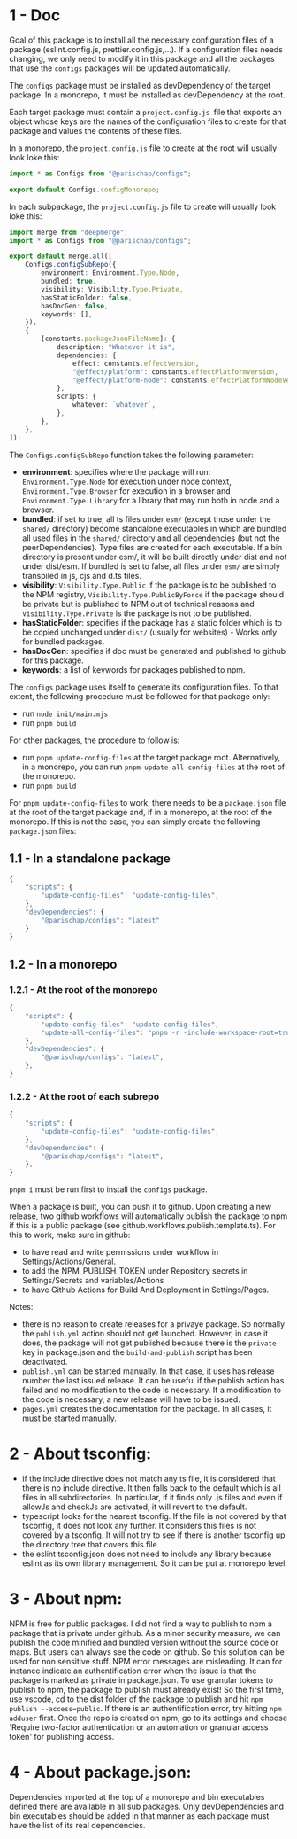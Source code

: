 # 1 - Doc

Goal of this package is to install all the necessary configuration files of a package (eslint.config.js, prettier.config.js,...). If a configuration files needs changing, we only need to modify it in this package and all the packages that use the `configs` packages will be updated automatically.

The `configs` package must be installed as devDependency of the target package. In a monorepo, it must be installed as devDependency at the root.

Each target package must contain a `project.config.js `file that exports an object whose keys are the names of the configuration files to create for that package and values the contents of these files.

In a monorepo, the `project.config.js` file to create at the root will usually look loke this:

```ts
import * as Configs from "@parischap/configs";

export default Configs.configMonorepo;
```

In each subpackage, the `project.config.js` file to create will usually look loke this:

```ts
import merge from "deepmerge";
import * as Configs from "@parischap/configs";

export default merge.all([
	Configs.configSubRepo({
		environment: Environment.Type.Node,
		bundled: true,
		visibility: Visibility.Type.Private,
		hasStaticFolder: false,
		hasDocGen: false,
		keywords: [],
	}),
	{
		[constants.packageJsonFileName]: {
			description: "Whatever it is",
			dependencies: {
				effect: constants.effectVersion,
				"@effect/platform": constants.effectPlatformVersion,
				"@effect/platform-node": constants.effectPlatformNodeVersion,
			},
			scripts: {
				whatever: `whatever`,
			},
		},
	},
]);
```

The `Configs.configSubRepo` function takes the following parameter:

- **environment**: specifies where the package will run: `Environment.Type.Node` for execution under node context, `Environment.Type.Browser` for execution in a browser and `Environment.Type.Library` for a library that may run both in node and a browser.
- **bundled**: if set to true, all ts files under `esm/` (except those under the `shared/` directory) become standalone executables in which are bundled all used files in the `shared/` directory and all dependencies (but not the peerDependencies). Type files are created for each executable. If a bin directory is present under esm/, it will be built directly under dist and not under dist/esm. If bundled is set to false, all files under `esm/` are simply transpiled in js, cjs and d.ts files.
- **visibility**: `Visibility.Type.Public` if the package is to be published to the NPM registry, `Visibility.Type.PublicByForce` if the package should be private but is published to NPM out of technical reasons and `Visibility.Type.Private` is the package is not to be published.
- **hasStaticFolder**: specifies if the package has a static folder which is to be copied unchanged under `dist/` (usually for websites) - Works only for bundled packages.
- **hasDocGen**: specifies if doc must be generated and published to github for this package.
- **keywords**: a list of keywords for packages published to npm.

The `configs` package uses itself to generate its configuration files. To that extent, the following procedure must be followed for that package only:

- run `node init/main.mjs`
- run `pnpm build`

For other packages, the procedure to follow is:

- run `pnpm update-config-files` at the target package root. Alternatively, in a monorepo, you can run `pnpm update-all-config-files` at the root of the monorepo.
- run `pnpm build`

For `pnpm update-config-files` to work, there needs to be a `package.json` file at the root of the target package and, if in a monerepo, at the root of the monorepo. If this is not the case, you can simply create the following `package.json` files:

## 1.1 - In a standalone package

```ts
{
	"scripts": {
		"update-config-files": "update-config-files",
	},
	"devDependencies": {
		"@parischap/configs": "latest"
	}
}
```

## 1.2 - In a monorepo

### 1.2.1 - At the root of the monorepo

```ts
{
	"scripts": {
		"update-config-files": "update-config-files",
		"update-all-config-files": "pnpm -r -include-workspace-root=true --workspace-concurrency=1 update-config-files",
	},
	"devDependencies": {
		"@parischap/configs": "latest",
	},
}
```

### 1.2.2 - At the root of each subrepo

```ts
{
	"scripts": {
		"update-config-files": "update-config-files",
	},
	"devDependencies": {
		"@parischap/configs": "latest",
	},
}
```

`pnpm i` must be run first to install the `configs` package.

When a package is built, you can push it to github. Upon creating a new release, two github workflows will automatically publish the package to npm if this is a public package (see github.workflows.publish.template.ts). For this to work, make sure in github:

- to have read and write permissions under workflow in Settings/Actions/General.
- to add the NPM_PUBLISH_TOKEN under Repository secrets in Settings/Secrets and variables/Actions
- to have Github Actions for Build And Deployment in Settings/Pages.

Notes:

- there is no reason to create releases for a privaye package. So normally the `publish.yml` action should not get launched. However, in case it does, the package will not get published because there is the `private` key in package.json and the `build-and-publish` script has been deactivated.
- `publish.yml` can be started manually. In that case, it uses has release number the last issued release. It can be useful if the publish action has failed and no modification to the code is necessary. If a modification to the code is necessary, a new release will have to be issued.
- `pages.yml` creates the documentation for the package. In all cases, it must be started manually.

# 2 - About tsconfig:

- if the include directive does not match any ts file, it is considered that there is no include directive. It then falls back to the default which is all files in all subdirectories. In particular, if it finds only .js files and even if allowJs and checkJs are activated, it will revert to the default.
- typescript looks for the nearest tsconfig. If the file is not covered by that tsconfig, it does not look any further. It considers this files is not covered by a tsconfig. It will not try to see if there is another tsconfig up the directory tree that covers this file.
- the eslint tsconfig.json does not need to include any library because eslint as its own library management. So it can be put at monorepo level.

# 3 - About npm:

NPM is free for public packages. I did not find a way to publish to npm a package that is private under github. As a minor security measure, we can publish the code minified and bundled version without the source code or maps. But users can always see the code on github. So this solution can be used for non sensitive stuff.
NPM error messages are misleading. It can for instance indicate an authentification error when the issue is that the package is marked as private in package.json.
To use granular tokens to publish to npm, the package to publish must already exist! So the first time, use vscode, cd to the dist folder of the package to publish and hit `npm publish --access=public`. If there is an authentification error, try hitting `npm adduser` first. Once the repo is created on npm, go to its settings and choose 'Require two-factor authentication or an automation or granular access token' for publishing access.

# 4 - About package.json:

Dependencies imported at the top of a monorepo and bin executables defined there are available in all sub packages. Only devDependencies and bin executables should be added in that manner as each package must have the list of its real dependencies.
